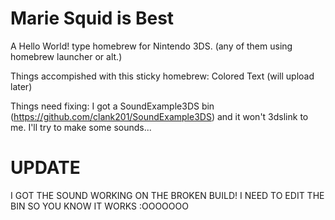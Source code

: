 # Marie Squid is Best
A Hello World! type homebrew for Nintendo 3DS. (any of them using homebrew launcher or alt.)

Things accompished with this sticky homebrew:
Colored Text (will upload later)

Things need fixing:
I got a SoundExample3DS bin (https://github.com/clank201/SoundExample3DS) and it won't 3dslink to me.
I'll try to make some sounds...

# UPDATE
I GOT THE SOUND WORKING ON THE BROKEN BUILD! I NEED TO EDIT THE BIN SO YOU KNOW IT WORKS :OOOOOOO
